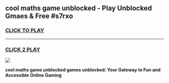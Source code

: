 
## cool maths game unblocked - Play Unblocked Gmaes & Free #s7rxo
<h3>
<a href="https://news.freeplayer.one?title=cool_maths_game_unblocked&ref=03M">CLICK TO PLAY</a></h3>
<hr>

<h3>
<a href="https://news.freeplayer.one?title=cool_maths_game_unblocked&ref=03M">CLICK 2 PLAY</a>
  
</h3>

<a href="https://news.freeplayer.one?title=cool_maths_game_unblocked&ref=03M"><img src="https://clearcache.store/games.png"></a>


**cool maths game unblocked games unblocked: Your Gateway to Fun and Accessible Online Gaming**
